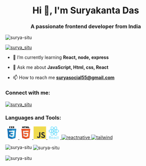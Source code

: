 <h1 align="center">Hi 👋, I'm Suryakanta Das</h1>
<h3 align="center">A passionate frontend developer from India</h3>


<p align="left"> <img src="https://komarev.com/ghpvc/?username=surya-situ&label=Profile%20views&color=0e75b6&style=flat" alt="surya-situ" /> </p>


<p align="left"> <a href="https://twitter.com/surya_situ" target="blank"><img src="https://img.shields.io/twitter/follow/surya_situ?logo=twitter&style=for-the-badge" alt="surya_situ" /></a> </p>

- 🌱 I’m currently learning **React, node, express**

- 💬 Ask me about **JavaScript, Html, css, React**

- 📫 How to reach me **suryasocial55@gmail.com**

<h3 align="left">Connect with me:</h3>
<p align="left">
<a href="https://twitter.com/surya_situ" target="blank"><img align="center" src="https://raw.githubusercontent.com/rahuldkjain/github-profile-readme-generator/master/src/images/icons/Social/twitter.svg" alt="surya_situ" height="30" width="40" /></a>
</p>

<h3 align="left">Languages and Tools:</h3>
<p align="left"> <a href="https://www.w3schools.com/css/" target="_blank" rel="noreferrer"> <img src="https://raw.githubusercontent.com/devicons/devicon/master/icons/css3/css3-original-wordmark.svg" alt="css3" width="40" height="40"/> </a> <a href="https://www.w3.org/html/" target="_blank" rel="noreferrer"> <img src="https://raw.githubusercontent.com/devicons/devicon/master/icons/html5/html5-original-wordmark.svg" alt="html5" width="40" height="40"/> </a> <a href="https://developer.mozilla.org/en-US/docs/Web/JavaScript" target="_blank" rel="noreferrer"> <img src="https://raw.githubusercontent.com/devicons/devicon/master/icons/javascript/javascript-original.svg" alt="javascript" width="40" height="40"/> </a> <a href="https://reactjs.org/" target="_blank" rel="noreferrer"> <img src="https://raw.githubusercontent.com/devicons/devicon/master/icons/react/react-original-wordmark.svg" alt="react" width="40" height="40"/> </a> <a href="https://reactnative.dev/" target="_blank" rel="noreferrer"> <img src="https://reactnative.dev/img/header_logo.svg" alt="reactnative" width="40" height="40"/> </a> <a href="https://tailwindcss.com/" target="_blank" rel="noreferrer"> <img src="https://www.vectorlogo.zone/logos/tailwindcss/tailwindcss-icon.svg" alt="tailwind" width="40" height="40"/> </a> </p>

<p><img align="left" src="https://github-readme-stats.vercel.app/api/top-langs?username=surya-situ&show_icons=true&locale=en&layout=compact" alt="surya-situ" /></p>

<p>&nbsp;<img align="center" src="https://github-readme-stats.vercel.app/api?username=surya-situ&show_icons=true&locale=en" alt="surya-situ" /></p>

<p><img align="center" src="https://github-readme-streak-stats.herokuapp.com/?user=surya-situ&" alt="surya-situ" /></p>
